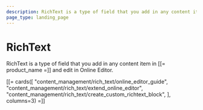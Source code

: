 ```yaml
---
description: RichText is a type of field that you add in any content item in Ibexa DXP and edit in Online Editor.
page_type: landing_page
---
```


# RichText

RichText is a type of field that you add in any content item in [[= product_name =]] and edit in Online Editor.

[[= cards([
    "content_management/rich_text/online_editor_guide",
    "content_management/rich_text/extend_online_editor",
    "content_management/rich_text/create_custom_richtext_block",
], columns=3) =]]